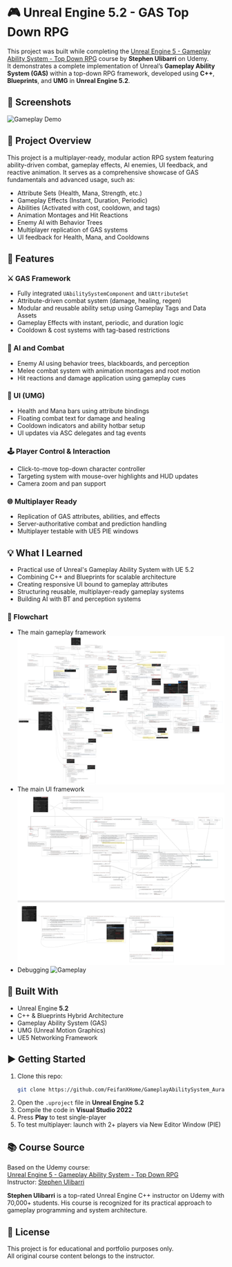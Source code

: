 
# 🎮 Unreal Engine 5.2 - GAS Top Down RPG

This project was built while completing the [Unreal Engine 5 - Gameplay Ability System - Top Down RPG](https://www.udemy.com/course/unreal-engine-5-gas-top-down-rpg/) course by **Stephen Ulibarri** on Udemy.  
It demonstrates a complete implementation of Unreal’s **Gameplay Ability System (GAS)** within a top-down RPG framework, developed using **C++**, **Blueprints**, and **UMG** in **Unreal Engine 5.2**.

## 📸 Screenshots

![Gameplay Demo](Docs/Assets/Aura_Demo_fast.gif)

## 🚀 Project Overview

This project is a multiplayer-ready, modular action RPG system featuring ability-driven combat, gameplay effects, AI enemies, UI feedback, and reactive animation. It serves as a comprehensive showcase of GAS fundamentals and advanced usage, such as:

- Attribute Sets (Health, Mana, Strength, etc.)
- Gameplay Effects (Instant, Duration, Periodic)
- Abilities (Activated with cost, cooldown, and tags)
- Animation Montages and Hit Reactions
- Enemy AI with Behavior Trees
- Multiplayer replication of GAS systems
- UI feedback for Health, Mana, and Cooldowns

## 🔧 Features

### ⚔️ GAS Framework
- Fully integrated `UAbilitySystemComponent` and `UAttributeSet`
- Attribute-driven combat system (damage, healing, regen)
- Modular and reusable ability setup using Gameplay Tags and Data Assets
- Gameplay Effects with instant, periodic, and duration logic
- Cooldown & cost systems with tag-based restrictions

### 🧠 AI and Combat
- Enemy AI using behavior trees, blackboards, and perception
- Melee combat system with animation montages and root motion
- Hit reactions and damage application using gameplay cues

### 🧩 UI (UMG)
- Health and Mana bars using attribute bindings
- Floating combat text for damage and healing
- Cooldown indicators and ability hotbar setup
- UI updates via ASC delegates and tag events

### 🕹️ Player Control & Interaction
- Click-to-move top-down character controller
- Targeting system with mouse-over highlights and HUD updates
- Camera zoom and pan support

### 🌐 Multiplayer Ready
- Replication of GAS attributes, abilities, and effects
- Server-authoritative combat and prediction handling
- Multiplayer testable with UE5 PIE windows


## 💡 What I Learned

- Practical use of Unreal's Gameplay Ability System with UE 5.2
- Combining C++ and Blueprints for scalable architecture
- Creating responsive UI bound to gameplay attributes
- Structuring reusable, multiplayer-ready gameplay systems
- Building AI with BT and perception systems

### 🧭 Flowchart
- The main gameplay framework
![Gameplay](Docs/Flowchart/UE_Aura_Gameplay.png)
- The main UI framework
![Gameplay](Docs/Flowchart/UE_Aura_UI.png)
- Debugging
![Gameplay](Docs/Flowchart/UE_Aura_Debug.png)

## 🔨 Built With

- Unreal Engine **5.2**
- C++ & Blueprints Hybrid Architecture
- Gameplay Ability System (GAS)
- UMG (Unreal Motion Graphics)
- UE5 Networking Framework

## ▶️ Getting Started

1. Clone this repo:
   ```bash
   git clone https://github.com/FeifanXHome/GameplayAbilitySystem_Aura.git
   ```
2. Open the `.uproject` file in **Unreal Engine 5.2**
3. Compile the code in **Visual Studio 2022**
4. Press **Play** to test single-player
5. To test multiplayer: launch with 2+ players via New Editor Window (PIE)

## 📚 Course Source

Based on the Udemy course:  
[Unreal Engine 5 - Gameplay Ability System - Top Down RPG](https://www.udemy.com/course/unreal-engine-5-gas-top-down-rpg/)  
Instructor: [Stephen Ulibarri](hhttps://www.udemy.com/user/stephen-ulibarri-3/)

**Stephen Ulibarri** is a top-rated Unreal Engine C++ instructor on Udemy with 70,000+ students. His course is recognized for its practical approach to gameplay programming and system architecture.

## 📜 License

This project is for educational and portfolio purposes only.  
All original course content belongs to the instructor.
